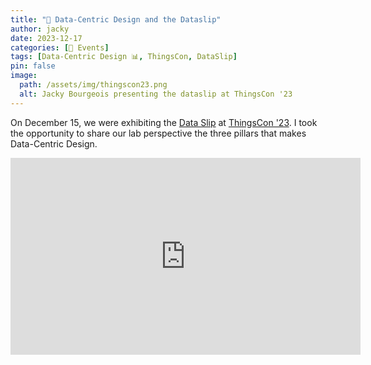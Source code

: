 ```yaml
---
title: "📅 Data-Centric Design and the Dataslip"
author: jacky
date: 2023-12-17
categories: [📅 Events]
tags: [Data-Centric Design 📊, ThingsCon, DataSlip]
pin: false
image:
  path: /assets/img/thingscon23.png
  alt: Jacky Bourgeois presenting the dataslip at ThingsCon '23
---
```


On December 15, we were exhibiting the [Data Slip](https://datadonation.ide.tudelft.nl/dataslip) at [ThingsCon '23](https://thingscon.org/things-2023/). I took the opportunity to share our lab perspective the three pillars that makes Data-Centric Design.

<iframe width="560" height="315" src="https://www.youtube-nocookie.com/embed/pIUZ-fQpC10?si=YL9SlvVpf5Z44c1f" title="YouTube video player" frameborder="0" allow="accelerometer; autoplay; clipboard-write; encrypted-media; gyroscope; picture-in-picture; web-share" allowfullscreen></iframe>